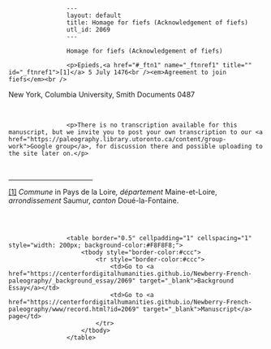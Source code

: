 
                    ---
                    layout: default
                    title: Homage for fiefs (Acknowledgement of fiefs)
                    utl_id: 2069
                    ---
                
                    Homage for fiefs (Acknowledgement of fiefs)
  
                    <p>Epieds,<a href="#_ftn1" name="_ftnref1" title="" id="_ftnref1">[1]</a> 5 July 1476<br /><em>Agreement to join fiefs</em><br />
New York, Columbia University, Smith Documents 0487</p>
<p> </p>
  
                    <p>There is no transcription available for this manuscript, but we invite you to post your own transcription to our <a href="https://paleography.library.utoronto.ca/content/group-work">Google group</a>, for discussion there and possible uploading to the site later on.</p>
<div> 
<hr align="left" size="1" width="33%" /><div id="ftn1"><a href="#_ftnref1" name="_ftn1" title="" id="_ftn1">[1]</a> <em>Commune</em> in Pays de la Loire<em>, département</em> Maine-et-Loire, <em>arrondissement</em> Saumur, <em>canton</em> Doué-la-Fontaine.</div>
</div>
<p> </p>

                    
                     
                    <table border="0.5" cellpadding="1" cellspacing="1" style="width: 200px; background-color:#F8F8F8;">
                        <tbody style="border-color:#ccc">
                            <tr style="border-color:#ccc">
                                <td>Go to <a href="https://centerfordigitalhumanities.github.io/Newberry-French-paleography/_background_essay/2069" target="_blank">Background Essay</a></td>
                                <td>Go to <a href="https://centerfordigitalhumanities.github.io/Newberry-French-paleography/www/record.html?id=2069" target="_blank">Manuscript</a> page</td>
                            </tr>
                        </tbody>
                    </table>
                     
                
                